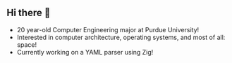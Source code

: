 ## Hi there 👋

- 20 year-old Computer Engineering major at Purdue University!
- Interested in computer architecture, operating systems, and most of all: space!
- Currently working on a YAML parser using Zig!

<!--
**CBL17/CBL17** is a ✨ _special_ ✨ repository because its `README.md` (this file) appears on your GitHub profile.

Here are some ideas to get you started:

- 🔭 I’m currently working on ...
- 🌱 I’m currently learning ...
- 👯 I’m looking to collaborate on ...
- 🤔 I’m looking for help with ...
- 💬 Ask me about ...
- 📫 How to reach me: ...
- 😄 Pronouns: ...
- ⚡ Fun fact: ...
-->
